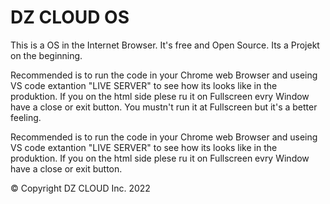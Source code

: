 # DZ CLOUD OS
This is a OS in the Internet Browser. It's free and Open Source.
Its a Projekt on the beginning.

Recommended is to run the code in your Chrome web Browser and useing VS code extantion "LIVE SERVER" to see how its looks like in the produktion. If you on the html side plese ru it on Fullscreen evry Window have a close or exit button. You mustn't run it at Fullscreen but it's a better feeling.

Recommended is to run the code in your Chrome web Browser and useing VS code extantion "LIVE SERVER" to see how its looks like in the produktion. If you on the html side plese ru it on Fullscreen evry Window have a close or exit button.

© Copyright DZ CLOUD Inc. 2022
